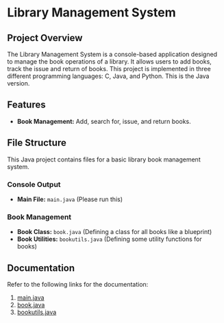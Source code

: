 # Library Management System

## Project Overview
The Library Management System is a console-based application designed to manage the book operations of a library. It allows users to add books, track the issue and return of books. This project is implemented in three different programming languages: C, Java, and Python. This is the Java version.

## Features
- **Book Management:** Add, search for, issue, and return books.

## File Structure

This Java project contains files for a basic library book management system.

### Console Output
- **Main File:** `main.java` (Please run this)

### Book Management
- **Book Class:** `book.java` (Defining a class for all books like a blueprint)
- **Book Utilities:** `bookutils.java` (Defining some utility functions for books)


## Documentation

Refer to the following links for the documentation:

1. [main.java](./main.md)
2. [book.java](./book.md)
3. [bookutils.java](./bookutils.md)


